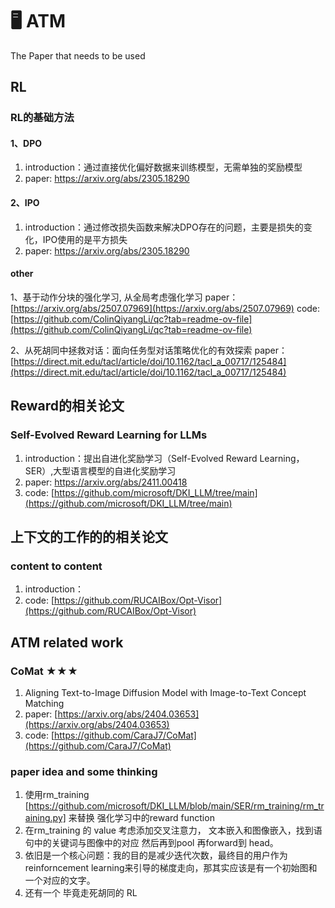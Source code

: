 # 🖥️ ATM
The Paper that needs to be used 

## RL
### RL的基础方法
#### 1、DPO

1. introduction：通过直接优化偏好数据来训练模型，无需单独的奖励模型
2. paper: [https://arxiv.org/abs/2305.18290
](https://arxiv.org/abs/2305.18290)

#### 2、IPO

1. introduction：通过修改损失函数来解决DPO存在的问题，主要是损失的变化，IPO使用的是平方损失
2. paper: [https://arxiv.org/abs/2305.18290
](https://arxiv.org/abs/2305.18290)

#### other

1、基于动作分块的强化学习, 从全局考虑强化学习
   paper：[https://arxiv.org/abs/2507.07969](https://arxiv.org/abs/2507.07969)
   code:[https://github.com/ColinQiyangLi/qc?tab=readme-ov-file](https://github.com/ColinQiyangLi/qc?tab=readme-ov-file)

2、从死胡同中拯救对话：面向任务型对话策略优化的有效探索
  paper：[https://direct.mit.edu/tacl/article/doi/10.1162/tacl_a_00717/125484](https://direct.mit.edu/tacl/article/doi/10.1162/tacl_a_00717/125484)

## Reward的相关论文

### Self-Evolved Reward Learning for LLMs
1. introduction：提出自进化奖励学习（Self-Evolved Reward Learning，SER）,大型语言模型的自进化奖励学习
2. paper: [https://arxiv.org/abs/2411.00418
](https://arxiv.org/abs/2411.00418)
3. code: [https://github.com/microsoft/DKI_LLM/tree/main](https://github.com/microsoft/DKI_LLM/tree/main)


 ## 上下文的工作的的相关论文

### content to content
1. introduction：
2. code: [https://github.com/RUCAIBox/Opt-Visor](https://github.com/RUCAIBox/Opt-Visor)

## ATM related work

### CoMat ★★★
1. Aligning Text-to-Image Diffusion Model with Image-to-Text Concept Matching
2. paper: [https://arxiv.org/abs/2404.03653](https://arxiv.org/abs/2404.03653)
3. code: [https://github.com/CaraJ7/CoMat](https://github.com/CaraJ7/CoMat)


### paper idea and some thinking
1. 使用rm_training [https://github.com/microsoft/DKI_LLM/blob/main/SER/rm_training/rm_training.py] 来替换 强化学习中的reward function
2. 在rm_training 的 value 考虑添加交叉注意力， 文本嵌入和图像嵌入，找到语句中的关键词与图像中的对应  然后再到pool 再forward到 head。
3. 依旧是一个核心问题：我的目的是减少迭代次数，最终目的用户作为reinforncement learning来引导的梯度走向，那其实应该是有一个初始图和一个对应的文字。
4. 还有一个 毕竟走死胡同的 RL
